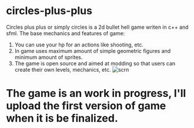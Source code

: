 # circles-plus-plus
Circles plus plus or simply circles is a 2d bullet hell game writen in c++ and sfml.
The base mechanics and features of game:
1. You can use your hp for an actions like shooting, etc.
2. In game uses maximum amount of simple geometric figures and minimum amount of sprites.
3. The game is open source and aimed at modding so that users can create their own levels, mechanics, etc.
![scrn](https://github.com/user-attachments/assets/96db8da1-caca-4776-82a0-4183084556cc)

# The game is an work in progress, I'll upload the first version of game when it is be finalized.
